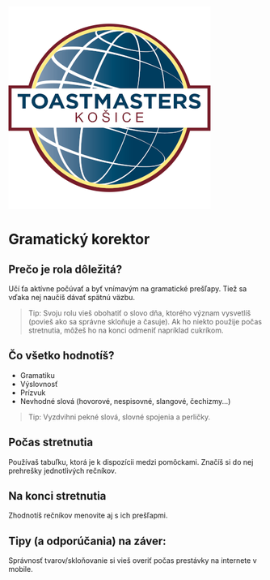 ![alt text][logo]

# Gramatický korektor

## Prečo je rola dôležitá?
Učí ťa aktívne počúvať a byť vnímavým na gramatické prešľapy. Tiež sa vďaka nej naučíš dávať spätnú väzbu.

> Tip: Svoju rolu vieš obohatiť o slovo dňa, ktorého význam vysvetlíš (povieš ako sa správne skloňuje a časuje). Ak ho niekto použije počas stretnutia, môžeš ho na konci odmeniť napríklad cukríkom.

## Čo všetko hodnotíš?
- Gramatiku
- Výslovnosť
- Prízvuk
- Nevhodné slová (hovorové, nespisovné, slangové, čechizmy...)

> Tip: Vyzdvihni pekné slová, slovné spojenia a perličky.

## Počas stretnutia
Používaš tabuľku, ktorá je k dispozícii medzi pomôckami. Značíš si do nej prehrešky jednotlivých rečníkov.

## Na konci stretnutia
Zhodnotíš rečníkov menovite aj s ich prešľapmi.

## Tipy (a odporúčania) na záver:
Správnosť tvarov/skloňovanie si vieš overiť počas prestávky na internete v mobile.

[logo]: https://github.com/toastmasters-kosice/graficke-podklady/raw/master/Log%C3%A1/%C5%A0tandardn%C3%A9%20zmen%C5%A1en%C3%A9%20logo%20TMKE.png "Logo Toastmasters Košice"
